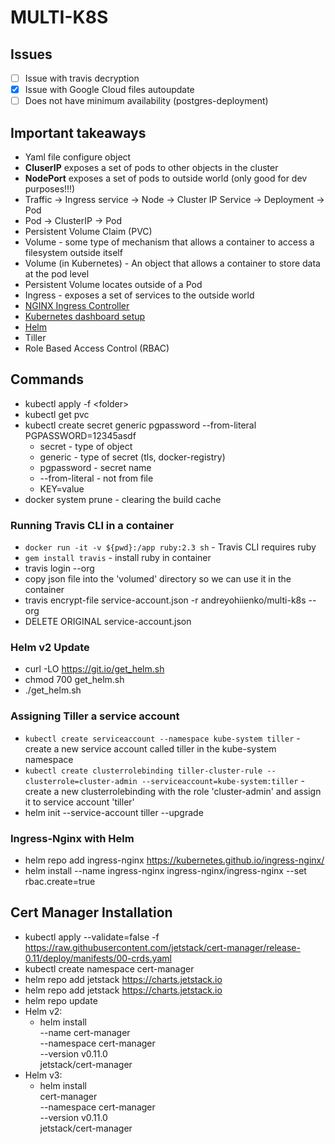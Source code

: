 # MULTI-K8S

## Issues
- [ ] Issue with travis decryption
- [x] Issue with Google Cloud files autoupdate
- [ ] Does not have minimum availability (postgres-deployment)

## Important takeaways
- Yaml file configure object
- **CluserIP** exposes a set of pods to other objects in the cluster
- **NodePort** exposes a set of pods to outside world (only good for dev purposes!!!)
- Traffic -> Ingress service -> Node -> Cluster IP Service -> Deployment -> Pod
- Pod -> ClusterIP -> Pod
- Persistent Volume Claim (PVC)
- Volume - some type of mechanism that allows a container to access a filesystem outside itself
- Volume (in Kubernetes) - An object that allows a container to store data at the pod level
- Persistent Volume locates outside of a Pod
- Ingress - exposes a set of services to the outside world
- [NGINX Ingress Controller](https://kubernetes.github.io/ingress-nginx/deploy/#provider-specific-steps)
- [Kubernetes dashboard setup](https://github.com/kubernetes/dashboard/tree/master/docs)
- [Helm](https://github.com/helm/helm)
- Tiller
- Role Based Access Control (RBAC)

## Commands
- kubectl apply -f \<folder> 
- kubectl get pvc
- kubectl create secret generic pgpassword --from-literal PGPASSWORD=12345asdf
  - secret - type of object
  - generic - type of secret (tls, docker-registry)
  - pgpassword - secret name
  - --from-literal - not from file
  - KEY=value
- docker system prune - clearing the build cache

### Running Travis CLI in a container
- ```docker run -it -v ${pwd}:/app ruby:2.3 sh``` - Travis CLI requires ruby
- ```gem install travis``` - install ruby in container
- travis login --org
- copy json file into the 'volumed' directory so we can use it in the container
- travis encrypt-file service-account.json -r andreyohiienko/multi-k8s --org
- DELETE ORIGINAL service-account.json

### Helm v2 Update
- curl -LO https://git.io/get_helm.sh
- chmod 700 get_helm.sh
- ./get_helm.sh 

### Assigning Tiller a service account
- ```kubectl create serviceaccount --namespace kube-system tiller``` - create a new service account called tiller in the kube-system namespace
- ```kubectl create clusterrolebinding tiller-cluster-rule --clusterrole=cluster-admin --serviceaccount=kube-system:tiller``` - create a new clusterrolebinding with the role 'cluster-admin' and assign it to service account 'tiller'
- helm init --service-account tiller --upgrade

### Ingress-Nginx with Helm
- helm repo add ingress-nginx https://kubernetes.github.io/ingress-nginx/
- helm install --name ingress-nginx ingress-nginx/ingress-nginx --set rbac.create=true

## Cert Manager Installation
- kubectl apply --validate=false -f https://raw.githubusercontent.com/jetstack/cert-manager/release-0.11/deploy/manifests/00-crds.yaml
- kubectl create namespace cert-manager
- helm repo add jetstack https://charts.jetstack.io
- helm repo add jetstack https://charts.jetstack.io
- helm repo update
- Helm v2:
  - helm install \
    --name cert-manager \
    --namespace cert-manager \
    --version v0.11.0 \
    jetstack/cert-manager
- Helm v3:
  - helm install \
    cert-manager \
    --namespace cert-manager \
    --version v0.11.0 \
    jetstack/cert-manager